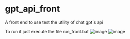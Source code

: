 # gpt_api_front
A front end to use test the utility of chat gpt´s api

To run it just execute the file run_front.bat
![image](https://github.com/fmurphy97/gpt_api_front/assets/88452698/6f851ab3-23e4-4539-919c-adf51f099c59)
![image](https://github.com/fmurphy97/gpt_api_front/assets/88452698/fffec585-b5da-45a3-98a5-e0d9e36547b5)

